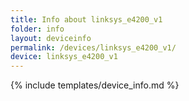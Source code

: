 ```yaml
---
title: Info about linksys_e4200_v1
folder: info
layout: deviceinfo
permalink: /devices/linksys_e4200_v1/
device: linksys_e4200_v1
---
```

{% include templates/device_info.md %}
